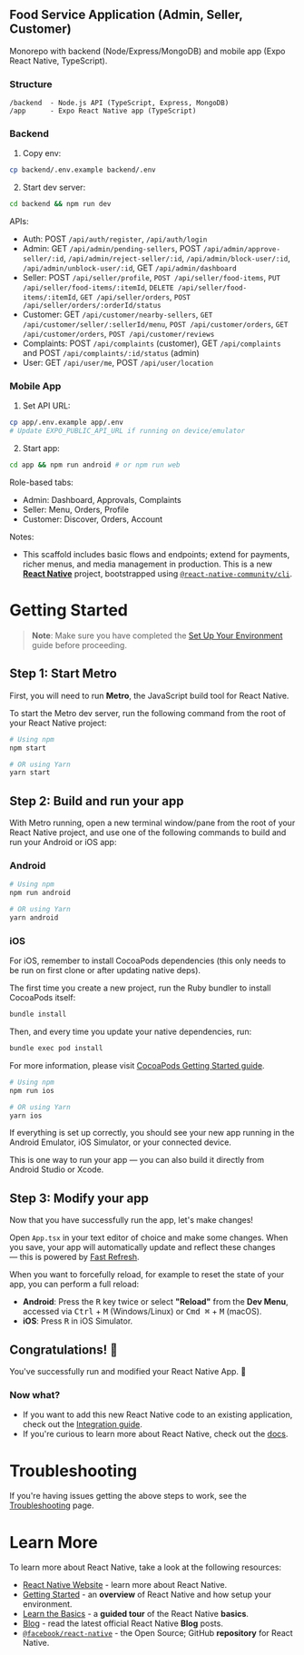 ## Food Service Application (Admin, Seller, Customer)

Monorepo with backend (Node/Express/MongoDB) and mobile app (Expo React Native, TypeScript).

### Structure

```
/backend  - Node.js API (TypeScript, Express, MongoDB)
/app      - Expo React Native app (TypeScript)
```

### Backend

1. Copy env:
```bash
cp backend/.env.example backend/.env
```

2. Start dev server:
```bash
cd backend && npm run dev
```

APIs:
- Auth: POST `/api/auth/register`, `/api/auth/login`
- Admin: GET `/api/admin/pending-sellers`, POST `/api/admin/approve-seller/:id`, `/api/admin/reject-seller/:id`, `/api/admin/block-user/:id`, `/api/admin/unblock-user/:id`, GET `/api/admin/dashboard`
- Seller: POST `/api/seller/profile`, `POST /api/seller/food-items`, `PUT /api/seller/food-items/:itemId`, `DELETE /api/seller/food-items/:itemId`, `GET /api/seller/orders`, `POST /api/seller/orders/:orderId/status`
- Customer: GET `/api/customer/nearby-sellers`, `GET /api/customer/seller/:sellerId/menu`, `POST /api/customer/orders`, `GET /api/customer/orders`, `POST /api/customer/reviews`
- Complaints: POST `/api/complaints` (customer), GET `/api/complaints` and POST `/api/complaints/:id/status` (admin)
- User: GET `/api/user/me`, POST `/api/user/location`

### Mobile App

1. Set API URL:
```bash
cp app/.env.example app/.env
# Update EXPO_PUBLIC_API_URL if running on device/emulator
```

2. Start app:
```bash
cd app && npm run android # or npm run web
```

Role-based tabs:
- Admin: Dashboard, Approvals, Complaints
- Seller: Menu, Orders, Profile
- Customer: Discover, Orders, Account

Notes:
- This scaffold includes basic flows and endpoints; extend for payments, richer menus, and media management in production.
This is a new [**React Native**](https://reactnative.dev) project, bootstrapped using [`@react-native-community/cli`](https://github.com/react-native-community/cli).

# Getting Started

> **Note**: Make sure you have completed the [Set Up Your Environment](https://reactnative.dev/docs/set-up-your-environment) guide before proceeding.

## Step 1: Start Metro

First, you will need to run **Metro**, the JavaScript build tool for React Native.

To start the Metro dev server, run the following command from the root of your React Native project:

```sh
# Using npm
npm start

# OR using Yarn
yarn start
```

## Step 2: Build and run your app

With Metro running, open a new terminal window/pane from the root of your React Native project, and use one of the following commands to build and run your Android or iOS app:

### Android

```sh
# Using npm
npm run android

# OR using Yarn
yarn android
```

### iOS

For iOS, remember to install CocoaPods dependencies (this only needs to be run on first clone or after updating native deps).

The first time you create a new project, run the Ruby bundler to install CocoaPods itself:

```sh
bundle install
```

Then, and every time you update your native dependencies, run:

```sh
bundle exec pod install
```

For more information, please visit [CocoaPods Getting Started guide](https://guides.cocoapods.org/using/getting-started.html).

```sh
# Using npm
npm run ios

# OR using Yarn
yarn ios
```

If everything is set up correctly, you should see your new app running in the Android Emulator, iOS Simulator, or your connected device.

This is one way to run your app — you can also build it directly from Android Studio or Xcode.

## Step 3: Modify your app

Now that you have successfully run the app, let's make changes!

Open `App.tsx` in your text editor of choice and make some changes. When you save, your app will automatically update and reflect these changes — this is powered by [Fast Refresh](https://reactnative.dev/docs/fast-refresh).

When you want to forcefully reload, for example to reset the state of your app, you can perform a full reload:

- **Android**: Press the <kbd>R</kbd> key twice or select **"Reload"** from the **Dev Menu**, accessed via <kbd>Ctrl</kbd> + <kbd>M</kbd> (Windows/Linux) or <kbd>Cmd ⌘</kbd> + <kbd>M</kbd> (macOS).
- **iOS**: Press <kbd>R</kbd> in iOS Simulator.

## Congratulations! :tada:

You've successfully run and modified your React Native App. :partying_face:

### Now what?

- If you want to add this new React Native code to an existing application, check out the [Integration guide](https://reactnative.dev/docs/integration-with-existing-apps).
- If you're curious to learn more about React Native, check out the [docs](https://reactnative.dev/docs/getting-started).

# Troubleshooting

If you're having issues getting the above steps to work, see the [Troubleshooting](https://reactnative.dev/docs/troubleshooting) page.

# Learn More

To learn more about React Native, take a look at the following resources:

- [React Native Website](https://reactnative.dev) - learn more about React Native.
- [Getting Started](https://reactnative.dev/docs/environment-setup) - an **overview** of React Native and how setup your environment.
- [Learn the Basics](https://reactnative.dev/docs/getting-started) - a **guided tour** of the React Native **basics**.
- [Blog](https://reactnative.dev/blog) - read the latest official React Native **Blog** posts.
- [`@facebook/react-native`](https://github.com/facebook/react-native) - the Open Source; GitHub **repository** for React Native.

